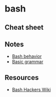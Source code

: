 # bash

## Cheat sheet



## Notes
- [Bash behavior](BashBehavior.md)
- [Basic grammar](Grammar.md)

## Resources
- [Bash Hackers Wiki](https://wiki.bash-hackers.org/start)